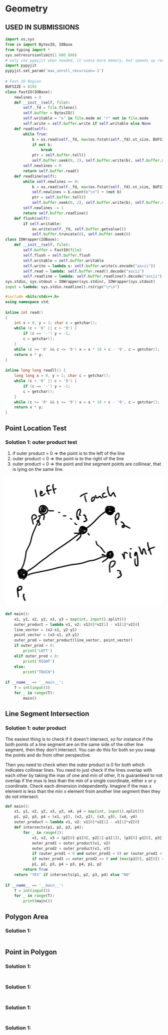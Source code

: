 # Geometry

## USED IN SUBMISSIONS

```py
import os,sys
from io import BytesIO, IOBase
from typing import *
sys.setrecursionlimit(1_000_000)
# only use pypyjit when needed, it usese more memory, but speeds up recursion in pypy
import pypyjit
pypyjit.set_param('max_unroll_recursion=-1')

# Fast IO Region
BUFSIZE = 8192
class FastIO(IOBase):
    newlines = 0
    def __init__(self, file):
        self._fd = file.fileno()
        self.buffer = BytesIO()
        self.writable = "x" in file.mode or "r" not in file.mode
        self.write = self.buffer.write if self.writable else None
    def read(self):
        while True:
            b = os.read(self._fd, max(os.fstat(self._fd).st_size, BUFSIZE))
            if not b:
                break
            ptr = self.buffer.tell()
            self.buffer.seek(0, 2), self.buffer.write(b), self.buffer.seek(ptr)
        self.newlines = 0
        return self.buffer.read()
    def readline(self):
        while self.newlines == 0:
            b = os.read(self._fd, max(os.fstat(self._fd).st_size, BUFSIZE))
            self.newlines = b.count(b"\n") + (not b)
            ptr = self.buffer.tell()
            self.buffer.seek(0, 2), self.buffer.write(b), self.buffer.seek(ptr)
        self.newlines -= 1
        return self.buffer.readline()
    def flush(self):
        if self.writable:
            os.write(self._fd, self.buffer.getvalue())
            self.buffer.truncate(0), self.buffer.seek(0)
class IOWrapper(IOBase):
    def __init__(self, file):
        self.buffer = FastIO(file)
        self.flush = self.buffer.flush
        self.writable = self.buffer.writable
        self.write = lambda s: self.buffer.write(s.encode("ascii"))
        self.read = lambda: self.buffer.read().decode("ascii")
        self.readline = lambda: self.buffer.readline().decode("ascii")
sys.stdin, sys.stdout = IOWrapper(sys.stdin), IOWrapper(sys.stdout)
input = lambda: sys.stdin.readline().rstrip("\r\n")
```

```cpp
#include <bits/stdc++.h>
using namespace std;

inline int read()
{
	int x = 0, y = 1; char c = getchar();
	while (c < '0' || c > '9') {
		if (c == '-') y = -1;
		c = getchar();
	}
	while (c >= '0' && c <= '9') x = x * 10 + c - '0', c = getchar();
	return x * y;
}

inline long long readll() {
	long long x = 0, y = 1; char c = getchar();
	while (c < '0' || c > '9') {
		if (c == '-') y = -1;
		c = getchar();
	}
	while (c >= '0' && c <= '9') x = x * 10 + c - '0', c = getchar();
	return x * y;
}
```

## Point Location Test

### Solution 1:  outer product test

1. if outer product > 0 => the point is to the left of the line
1. outer product < 0 => the point is to the right of the line
1. outer product = 0 => the point and line segment points are collinear, that is lying on the same line.

![point location test](images/point_line.png)

```py
def main():
    x1, y1, x2, y2, x3, y3 = map(int, input().split())
    outer_product = lambda v1, v2: v1[0]*v2[1] - v1[1]*v2[0]
    line_vector = (x2-x1, y2-y1)
    point_vector = (x3-x1, y3-y1)
    outer_prod = outer_product(line_vector, point_vector)
    if outer_prod > 0:
        print('LEFT')
    elif outer_prod < 0:
        print('RIGHT')
    else:
        print("TOUCH")
        
if __name__ == '__main__':
    T = int(input())
    for _ in range(T):
        main()
```

## Line Segment Intersection

### Solution 1:  outer product

The easiest thing is to check if it doesn't intersect, so for instance if the both points of a line segment are on the same side of the other line segment, then they don't intersect.  You can do this for both so you swap the points and do from other perspective. 

Then you need to check when the outer product is 0 for both which indicates collinear lines.  You need to just check if the lines overlap with each other by taking the max of one and min of other, It is guaranteed to not overlap if the max is less than the min of a single coordinate, either x or y coordinate.  Check each dimension independently. Imagine if the max x element is less than the min x element from another line segment then they do not intersect.

```py
def main():
    x1, y1, x2, y2, x3, y3, x4, y4 = map(int, input().split())
    p1, p2, p3, p4 = (x1, y1), (x2, y2), (x3, y3), (x4, y4)
    outer_product = lambda v1, v2: v1[0]*v2[1] - v1[1]*v2[0]
    def intersects(p1, p2, p3, p4):
        for _ in range(2):
            v1, v2, v3 = (p2[0]-p1[0], p2[1]-p1[1]), (p3[0]-p1[0], p3[1]-p1[1]), (p4[0]-p1[0], p4[1]-p1[1])
            outer_prod1 = outer_product(v1, v2)
            outer_prod2 = outer_product(v1, v3)
            if (outer_prod1 < 0 and outer_prod2 < 0) or (outer_prod1 > 0 and outer_prod2 > 0): return False
            if outer_prod1 == outer_prod2 == 0 and (max(p1[0], p2[0]) < min(p3[0], p4[0])) or (max(p1[1], p2[1]) < min(p3[1], p4[1])): return False
            p1, p2, p3, p4 = p3, p4, p1, p2
        return True
    return "YES" if intersects(p1, p2, p3, p4) else "NO"
        
if __name__ == '__main__':
    T = int(input())
    for _ in range(T):
        print(main())
```

## Polygon Area

### Solution 1:

```py

```

## Point in Polygon

### Solution 1:

```py

```

##

### Solution 1:

```py

```

##

### Solution 1:

```py

```

##

### Solution 1:

```py

```